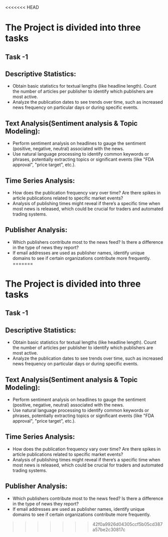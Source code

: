 <<<<<<< HEAD
# The Project is divided into three tasks 
## Task -1
 ## Descriptive Statistics:
* Obtain basic statistics for textual lengths (like headline length).
Count the number of articles per publisher to identify which publishers are most active.
* Analyze the publication dates to see trends over time, such as increased news frequency on particular days or during specific events.
 ## Text Analysis(Sentiment analysis & Topic Modeling):
* Perform sentiment analysis on headlines to gauge the sentiment (positive, negative, neutral) associated with the news.
* Use natural language processing to identify common keywords or phrases, potentially extracting topics or significant events (like "FDA approval", "price target", etc.).
## Time Series Analysis:
* How does the publication frequency vary over time? Are there spikes in article publications related to specific market events?
* Analysis of publishing times might reveal if there’s a specific time when most news is released, which could be crucial for traders and automated trading systems.
## Publisher Analysis:
* Which publishers contribute most to the news feed? Is there a difference in the type of news they report?
* If email addresses are used as publisher names, identify unique domains to see if certain organizations contribute more frequently.
=======
# The Project is divided into three tasks 
## Task -1
 ## Descriptive Statistics:
* Obtain basic statistics for textual lengths (like headline length).
Count the number of articles per publisher to identify which publishers are most active.
* Analyze the publication dates to see trends over time, such as increased news frequency on particular days or during specific events.
 ## Text Analysis(Sentiment analysis & Topic Modeling):
* Perform sentiment analysis on headlines to gauge the sentiment (positive, negative, neutral) associated with the news.
* Use natural language processing to identify common keywords or phrases, potentially extracting topics or significant events (like "FDA approval", "price target", etc.).
## Time Series Analysis:
* How does the publication frequency vary over time? Are there spikes in article publications related to specific market events?
* Analysis of publishing times might reveal if there’s a specific time when most news is released, which could be crucial for traders and automated trading systems.
## Publisher Analysis:
* Which publishers contribute most to the news feed? Is there a difference in the type of news they report?
* If email addresses are used as publisher names, identify unique domains to see if certain organizations contribute more frequently.
>>>>>>> 42f0a9926d04305ccf5b05cd387a57be2c30817c
